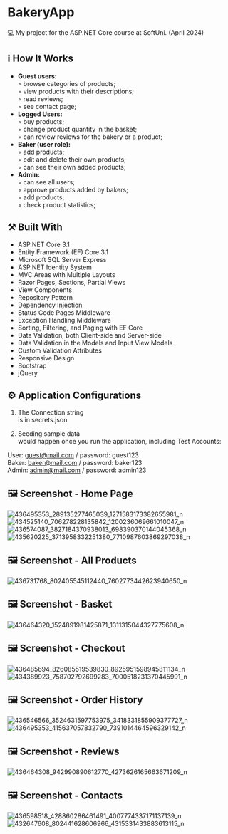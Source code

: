# BakeryApp
💻 My project for the ASP.NET Core course at SoftUni. (April 2024)

 ## ℹ️ How It Works <br>
* **Guest users:**<br>
&#x25E6; browse categories of products;<br>
&#x25E6; view products with their descriptions;<br>
&#x25E6; read reviews;<br>
&#x25E6; see contact page;<br>
* **Logged Users:**<br>
&#x25E6; buy products;<br>
&#x25E6; change product quantity in the basket;<br>
&#x25E6; can review reviews for the bakery or a product;<br>
* **Baker (user role):**<br>
&#x25E6; add products;<br>
&#x25E6; edit and delete their own products;<br>
&#x25E6; can see their own added products;<br>
* **Admin:**<br>
&#x25E6; can see all users;<br>
&#x25E6; approve products added by bakers;<br>
&#x25E6; add products;<br>
&#x25E6; check product statistics;<br>

 ## ⚒️ Built With<br>
* ASP.NET Core 3.1<br>
* Entity Framework (EF) Core 3.1<br>
* Microsoft SQL Server Express<br>
* ASP.NET Identity System<br>
* MVC Areas with Multiple Layouts<br>
* Razor Pages, Sections, Partial Views<br>
* View Components<br>
* Repository Pattern<br>
* Dependency Injection<br>
* Status Code Pages Middleware<br>
* Exception Handling Middleware<br>
* Sorting, Filtering, and Paging with EF Core<br>
* Data Validation, both Client-side and Server-side<br>
* Data Validation in the Models and Input View Models<br>
* Custom Validation Attributes<br>
* Responsive Design<br>
* Bootstrap<br>
* jQuery<br>

 ## ⚙️ Application Configurations<br>
1. The Connection string<br>
is in secrets.json<br>

2. Seeding sample data<br>
would happen once you run the application, including Test Accounts:<br>

User: guest@mail.com / password: guest123<br>
Baker: baker@mail.com / password: baker123<br>
Admin: admin@mail.com / password: admin123<br>

## 🖼️ Screenshot - Home Page
![436495353_289135277465039_1271583173382655981_n](https://github.com/alexgergovv/BakeryApp/assets/144490702/b63a9ecb-4714-421e-9a61-fa985dde1ce7)
![434525140_706278228135842_1200236069661010047_n](https://github.com/alexgergovv/BakeryApp/assets/144490702/3320c19b-0eea-46d8-b497-712ea3093655)
![436574087_3827184370938013_698390370144045368_n](https://github.com/alexgergovv/BakeryApp/assets/144490702/8da20e0b-f901-456a-b50b-8e73d770bd65)
![435620225_3713958332251380_7710987603869297038_n](https://github.com/alexgergovv/BakeryApp/assets/144490702/281fafc2-5113-4f35-8fa3-98ab309ce95f)
## 🖼️ Screenshot - All Products
![436731768_802405545112440_7602773442623940650_n](https://github.com/alexgergovv/BakeryApp/assets/144490702/9a01a4b2-7bbd-466d-a329-8afffb772fb1)
## 🖼️ Screenshot - Basket
![436464320_1524891981425871_1311315044327775608_n](https://github.com/alexgergovv/BakeryApp/assets/144490702/81812778-5ed7-4a41-98e8-6440c01e498e)
## 🖼️ Screenshot - Checkout
![436485694_826085519539830_8925951598945811134_n](https://github.com/alexgergovv/BakeryApp/assets/144490702/2e1963b7-3002-4efc-835b-8c8dad133a22)
![434389923_758702792699283_7000518231370445991_n](https://github.com/alexgergovv/BakeryApp/assets/144490702/1f4bd063-85e6-4085-8d8b-f64ce114bd46)
## 🖼️ Screenshot - Order History
![436546566_3524631597753975_3418331855909377727_n](https://github.com/alexgergovv/BakeryApp/assets/144490702/8bd9364c-e0bf-40fe-9756-5de915e034df)
![436495353_415637057832790_7391014464596329142_n](https://github.com/alexgergovv/BakeryApp/assets/144490702/f014c9f6-368d-4151-9d97-ee7ede42fafd)
## 🖼️ Screenshot - Reviews
![436464308_942990890612770_4273626165663671209_n](https://github.com/alexgergovv/BakeryApp/assets/144490702/12239081-e11d-4e02-b41e-d45870f507f4)
## 🖼️ Screenshot - Contacts
![436598518_428860286461491_4007774337171137139_n](https://github.com/alexgergovv/BakeryApp/assets/144490702/d1b8fd0d-c5bc-4847-9a86-d315970905ed)
![432647608_802441628606966_4315331433883613115_n](https://github.com/alexgergovv/BakeryApp/assets/144490702/5af8b3f7-90b8-4d29-a62e-f7c7ce4fc8a9)
